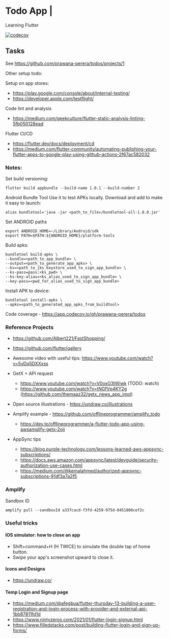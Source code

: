 # Todo App |

Learning Flutter

[![codecov](https://codecov.io/gh/prawana-perera/todos/branch/main/graph/badge.svg?token=MCE0I80Y4U)](https://codecov.io/gh/prawana-perera/todos)

## Tasks

See https://github.com/prawana-perera/todos/projects/1

Other setup todo:

Setup on app stores:

- https://play.google.com/console/about/internal-testing/
- https://developer.apple.com/testflight/

Code lint and analysis

- https://medium.com/geekculture/flutter-static-analysis-linting-5fb050128ead

Flutter CI/CD

- https://flutter.dev/docs/deployment/cd
- https://medium.com/flutter-community/automating-publishing-your-flutter-apps-to-google-play-using-github-actions-2f67ac582032

### Notes:

Set build versioning:

```shell
flutter build appbundle --build-name 1.0.1 --build-number 2
```

Android Bundle Tool
Use it to test APKs locally. Download and add to make it easy to launch:

```shell
alias bundletool='java -jar <path_to_file>/bundletool-all-1.8.0.jar'
```

Set ANDROID paths

```shell
export ANDROID_HOME=~/Library/Android/sdk
export PATH=$PATH:${ANDROID_HOME}/platform-tools
```

Build apks:

```shell
bundletool build-apks \
--bundle=<path_to_app_bundle> \
--output=<path_to_generate_app_apks> \
--ks=<path_to_jks_keystore_used_to_sign_app_bundle> \
--ks-pass=pass:<ks_pwd> \
--ks-key-alias=<ks_alias_used_to_sign_app_bundle> \
--key-pass=<pwd_for_alias_used_to_sign_app_bundle>
```

Install APK to device:

```shell
bundletool install-apks \
--apks=<path_to_generated_app_apks_from_buildtool>
```

Code coverage - https://app.codecov.io/gh/prawana-perera/todos

### Reference Projects

- https://github.com/Albert221/FastShopping/
- https://github.com/flutter/gallery

- Awesome video with useful tips: https://www.youtube.com/watch?v=5vDq5DXXxss

- GetX + API request

  - https://www.youtube.com/watch?v=V0oxG3tWiwk (TODO: watch)
  - https://www.youtube.com/watch?v=tNGfVp4KY2g (https://github.com/themaaz32/getx_news_app_impl)

- Open source illustrations - https://undraw.co/illustrations

- Amplify example - https://github.com/offlineprogrammer/amplify_todo

  - https://dev.to/offlineprogrammer/a-flutter-todo-app-using-awsamplify-getx-2oii

- AppSync tips
  - https://blog.purple-technology.com/lessons-learned-aws-appsync-subscriptions/
  - https://docs.aws.amazon.com/appsync/latest/devguide/security-authorization-use-cases.html
  - https://medium.com/@kemalahmed/authorized-appsync-subscriptions-91df3a7a2f5

### Amplify

Sandbox ID

```
amplify pull --sandboxId a337cacd-f3fd-4259-975d-8451800cef2c
```

### Useful tricks

#### IOS simulator: how to close an app

- Shift+command+H (H TWICE) to simulate the double tap of home button.
- Swipe your app's screenshot upward to close it.

#### Icons and Designs

- https://undraw.co/

#### Temp Login and Signup page

- https://medium.com/@afegbua/flutter-thursday-13-building-a-user-registration-and-login-process-with-provider-and-external-api-1bb87811fd1d
- https://www.nintyzeros.com/2021/01/flutter-login-signup.html
- https://www.filledstacks.com/post/building-flutter-login-and-sign-up-forms/
